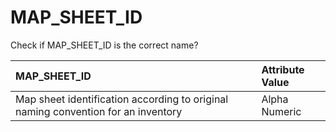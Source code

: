 # MAP_SHEET_ID

Check if MAP_SHEET_ID is the correct name?

| MAP_SHEET_ID                                                                      | Attribute Value |
| :-------------------------------------------------------------------------------- | :-------------- |
| Map sheet identification according to original naming convention for an inventory | Alpha Numeric   |